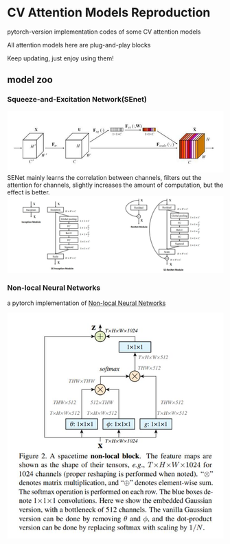 # CV Attention Models Reproduction
pytorch-version implementation codes of some CV attention models


All attention models here are plug-and-play blocks

Keep updating, just enjoy using them!




## model zoo

### Squeeze-and-Excitation Network(SEnet)
![](./img/senet1.jpg)
SENet mainly learns the correlation between channels, filters out the attention for channels, slightly increases the amount of computation, but the effect is better.
![](./img/senet2.jpg)

### Non-local Neural Networks

a pytorch implementation of [Non-local Neural Networks](https://arxiv.org/abs/1711.07971)

![](./img/nonlocal.jpg)